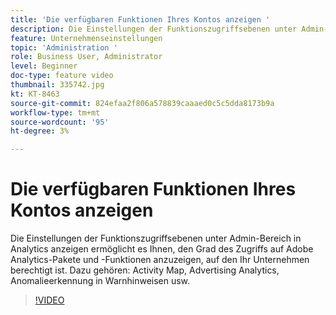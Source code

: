 ```yaml
---
title: 'Die verfügbaren Funktionen Ihres Kontos anzeigen '
description: Die Einstellungen der Funktionszugriffsebenen unter Admin-Bereich in Analytics anzeigen ermöglicht es Ihnen, den Grad des Zugriffs auf Adobe Analytics-Pakete und -Funktionen anzuzeigen, auf den Ihr Unternehmen berechtigt ist. Dazu gehören Activity Map, Advertising Analytics, Anomalieerkennung in Warnhinweisen usw.
feature: Unternehmenseinstellungen
topic: 'Administration '
role: Business User, Administrator
level: Beginner
doc-type: feature video
thumbnail: 335742.jpg
kt: KT-8463
source-git-commit: 824efaa2f806a578839caaaed0c5c5dda8173b9a
workflow-type: tm+mt
source-wordcount: '95'
ht-degree: 3%

---
```



# Die verfügbaren Funktionen Ihres Kontos anzeigen

Die Einstellungen der Funktionszugriffsebenen unter Admin-Bereich in Analytics anzeigen ermöglicht es Ihnen, den Grad des Zugriffs auf Adobe Analytics-Pakete und -Funktionen anzuzeigen, auf den Ihr Unternehmen berechtigt ist. Dazu gehören: Activity Map, Advertising Analytics, Anomalieerkennung in Warnhinweisen usw.


>[!VIDEO](https://video.tv.adobe.com/v/335742/?quality=12&learn=on)